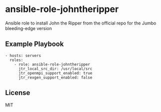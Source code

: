 ansible-role-johntheripper
=========

Ansible role to install John the Ripper from the official repo for the Jumbo bleeding-edge version

Example Playbook
----------------

    - hosts: servers
      roles:
        - role: ansible-role-johntheripper
          jtr_local_src_dir: /usr/local/src
          jtr_openmpi_support_enabled: true
          jtr_rexgen_support_enabled: false

License
-------

MIT
